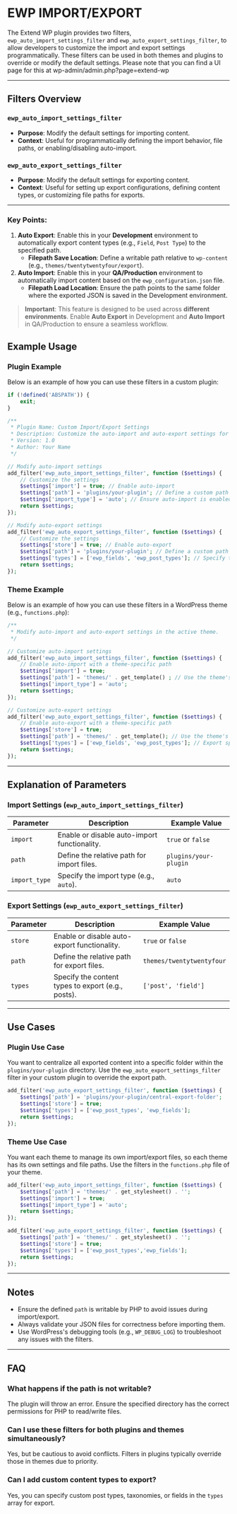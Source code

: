 
# EWP IMPORT/EXPORT

The Extend WP plugin provides two filters, `ewp_auto_import_settings_filter` and `ewp_auto_export_settings_filter`, to allow developers to customize the import and export settings programmatically. These filters can be used in both themes and plugins to override or modify the default settings. Please note that you can find a UI page for this at wp-admin/admin.php?page=extend-wp

---

## Filters Overview

### `ewp_auto_import_settings_filter`
- **Purpose**: Modify the default settings for importing content.
- **Context**: Useful for programmatically defining the import behavior, file paths, or enabling/disabling auto-import.

### `ewp_auto_export_settings_filter`
- **Purpose**: Modify the default settings for exporting content.
- **Context**: Useful for setting up export configurations, defining content types, or customizing file paths for exports.

---

### Key Points:
1. **Auto Export**: Enable this in your **Development** environment to automatically export content types (e.g., `Field`, `Post Type`) to the specified path.
   - **Filepath Save Location**: Define a writable path relative to `wp-content` (e.g., `themes/twentytwentyfour/export`).
2. **Auto Import**: Enable this in your **QA/Production** environment to automatically import content based on the `ewp_configuration.json` file.
   - **Filepath Load Location**: Ensure the path points to the same folder where the exported JSON is saved in the Development environment.

> **Important**: This feature is designed to be used across **different environments**. Enable **Auto Export** in Development and **Auto Import** in QA/Production to ensure a seamless workflow.

## Example Usage

### Plugin Example

Below is an example of how you can use these filters in a custom plugin:

```php
if (!defined('ABSPATH')) {
    exit;
}

/**
 * Plugin Name: Custom Import/Export Settings
 * Description: Customize the auto-import and auto-export settings for Extend WP plugin.
 * Version: 1.0
 * Author: Your Name
 */

// Modify auto-import settings
add_filter('ewp_auto_import_settings_filter', function ($settings) {
    // Customize the settings
    $settings['import'] = true; // Enable auto-import
    $settings['path'] = 'plugins/your-plugin'; // Define a custom path
    $settings['import_type'] = 'auto'; // Ensure auto-import is enabled
    return $settings;
});

// Modify auto-export settings
add_filter('ewp_auto_export_settings_filter', function ($settings) {
    // Customize the settings
    $settings['store'] = true; // Enable auto-export
    $settings['path'] = 'plugins/your-plugin'; // Define a custom path
    $settings['types'] = ['ewp_fields', 'ewp_post_types']; // Specify the content types to export created by ewp
    return $settings;
});
```

### Theme Example

Below is an example of how you can use these filters in a WordPress theme (e.g., `functions.php`):

```php
/**
 * Modify auto-import and auto-export settings in the active theme.
 */

// Customize auto-import settings
add_filter('ewp_auto_import_settings_filter', function ($settings) {
    // Enable auto-import with a theme-specific path
    $settings['import'] = true;
    $settings['path'] = 'themes/' . get_template() ; // Use the theme's directory for imports
    $settings['import_type'] = 'auto';
    return $settings;
});

// Customize auto-export settings
add_filter('ewp_auto_export_settings_filter', function ($settings) {
    // Enable auto-export with a theme-specific path
    $settings['store'] = true;
    $settings['path'] = 'themes/' . get_template(); // Use the theme's directory for exports
    $settings['types'] = ['ewp_fields', 'ewp_post_types']; // Export specific custom content types
    return $settings;
});
```

---

## Explanation of Parameters

### Import Settings (`ewp_auto_import_settings_filter`)
| Parameter     | Description                                          | Example Value                         |
|---------------|------------------------------------------------------|---------------------------------------|
| `import`      | Enable or disable auto-import functionality.         | `true` or `false`                     |
| `path`        | Define the relative path for import files.           | `plugins/your-plugin`    |
| `import_type` | Specify the import type (e.g., `auto`).              | `auto`                                |

### Export Settings (`ewp_auto_export_settings_filter`)
| Parameter     | Description                                          | Example Value                         |
|---------------|------------------------------------------------------|---------------------------------------|
| `store`       | Enable or disable auto-export functionality.         | `true` or `false`                     |
| `path`        | Define the relative path for export files.           | `themes/twentytwentyfour`|
| `types`       | Specify the content types to export (e.g., posts).   | `['post', 'field']`                   |

---

## Use Cases

### Plugin Use Case
You want to centralize all exported content into a specific folder within the `plugins/your-plugin` directory. Use the `ewp_auto_export_settings_filter` filter in your custom plugin to override the export path.

```php
add_filter('ewp_auto_export_settings_filter', function ($settings) {
    $settings['path'] = 'plugins/your-plugin/central-export-folder';
    $settings['store'] = true;
    $settings['types'] = ['ewp_post_types', 'ewp_fields'];
    return $settings;
});
```

### Theme Use Case
You want each theme to manage its own import/export files, so each theme has its own settings and file paths. Use the filters in the `functions.php` file of your theme.

```php
add_filter('ewp_auto_import_settings_filter', function ($settings) {
    $settings['path'] = 'themes/' . get_stylesheet() . '';
    $settings['import'] = true;
    $settings['import_type'] = 'auto';
    return $settings;
});

add_filter('ewp_auto_export_settings_filter', function ($settings) {
    $settings['path'] = 'themes/' . get_stylesheet() . '';
    $settings['store'] = true;
    $settings['types'] = ['ewp_post_types','ewp_fields'];
    return $settings;
});
```

---

## Notes

- Ensure the defined `path` is writable by PHP to avoid issues during import/export.
- Always validate your JSON files for correctness before importing them.
- Use WordPress's debugging tools (e.g., `WP_DEBUG_LOG`) to troubleshoot any issues with the filters.

---

## FAQ

### What happens if the path is not writable?
The plugin will throw an error. Ensure the specified directory has the correct permissions for PHP to read/write files.

### Can I use these filters for both plugins and themes simultaneously?
Yes, but be cautious to avoid conflicts. Filters in plugins typically override those in themes due to priority.

### Can I add custom content types to export?
Yes, you can specify custom post types, taxonomies, or fields in the `types` array for export.
